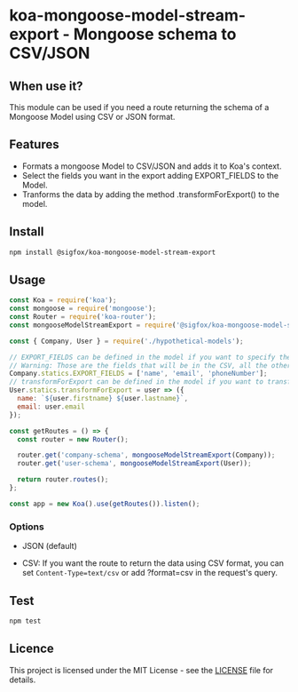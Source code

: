 # koa-mongoose-model-stream-export - Mongoose schema to CSV/JSON

## When use it?

This module can be used if you need a route returning the schema of a Mongoose Model using CSV or JSON format.

## Features

- Formats a mongoose Model to CSV/JSON and adds it to Koa's context.
- Select the fields you want in the export adding EXPORT_FIELDS to the Model.
- Tranforms the data by adding the method .transformForExport() to the model.

## Install

```bash
npm install @sigfox/koa-mongoose-model-stream-export
```

## Usage

```javascript
const Koa = require('koa');
const mongoose = require('mongoose');
const Router = require('koa-router');
const mongooseModelStreamExport = require('@sigfox/koa-mongoose-model-stream-export');

const { Company, User } = require('./hypothetical-models');

// EXPORT_FIELDS can be defined in the model if you want to specify the fields to export
// Warning: Those are the fields that will be in the CSV, all the other fields will be removed
Company.statics.EXPORT_FIELDS = ['name', 'email', 'phoneNumber'];
// transformForExport can be defined in the model if you want to transform the data before formatting it for export
User.statics.transformForExport = user => ({
  name: `${user.firstname} ${user.lastname}`,
  email: user.email
});

const getRoutes = () => {
  const router = new Router();

  router.get('company-schema', mongooseModelStreamExport(Company));
  router.get('user-schema', mongooseModelStreamExport(User));

  return router.routes();
};

const app = new Koa().use(getRoutes()).listen();
```

### Options

- JSON (default)

- CSV: If you want the route to return the data using CSV format, you can set `Content-Type=text/csv` or add ?format=csv in the request's query.

## Test

```bash
npm test
```

## Licence

This project is licensed under the MIT License - see the [LICENSE](https://gitlab.partners.sigfox.com/sigfox/flive-app/blob/master/LICENSE) file for details.
